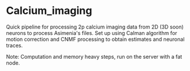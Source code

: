 # Calcium_imaging

Quick pipeline for processing 2p calcium imaging data from 2D (3D soon) neurons to process Asimenia's files. Set up using CaIman algorithm for motion correction and CNMF processing to obtain estimates and neuronal traces. 

Note: Computation and memory heavy steps, run on the server with a fat node. 
